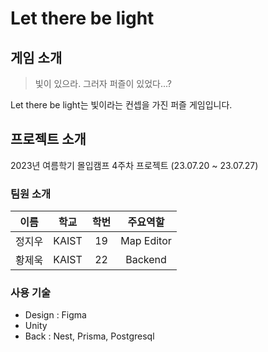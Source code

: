 # Let there be light

## 게임 소개

> 빛이 있으라. 그러자 퍼즐이 있었다...?

Let there be light는 빛이라는 컨셉을 가진 퍼즐 게임입니다.

## 프로젝트 소개

2023년 여름학기 몰입캠프 4주차 프로젝트 (23.07.20 ~ 23.07.27)

### 팀원 소개

|  이름  | 학교  | 학번 |   주요역할    |
| :----: | :---: | :--: | :-----------: |
| 정지우 | KAIST  |  19  |  Map Editor  |
| 황제욱 | KAIST |  22  |  Backend  |

### 사용 기술

- Design : Figma
- Unity
- Back : Nest, Prisma, Postgresql
